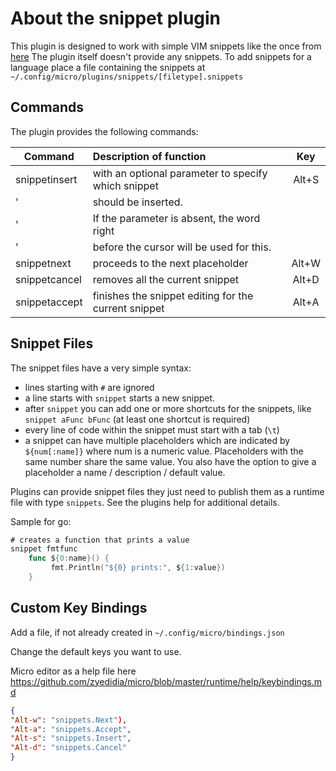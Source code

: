 # About the snippet plugin

This plugin is designed to work with simple VIM snippets like the once from 
[here](https://github.com/honza/vim-snippets/tree/master/snippets)
The plugin itself doesn't provide any snippets. To add snippets for a language
place a file containing the snippets at `~/.config/micro/plugins/snippets/[filetype].snippets`

## Commands

The plugin provides the following commands:

 Command       | Description of function                              |  Key
---------------|:-----------------------------------------------------|:-----:
 snippetinsert | with an optional parameter to specify which snippet  | Alt+S
 '             | should be inserted.                                  | 
 '             | If the parameter is absent, the word right           |
 '             | before the cursor will be used for this.             | 
 snippetnext   | proceeds to the next placeholder                     | Alt+W
 snippetcancel | removes all the current snippet                      | Alt+D
 snippetaccept | finishes the snippet editing for the current snippet | Alt+A

## Snippet Files

The snippet files have a very simple syntax:

* lines starting with `#` are ignored
* a line starts with `snippet` starts a new snippet.
* after `snippet` you can add one or more shortcuts for the snippets,
  like `snippet aFunc bFunc` (at least one shortcut is required)
* every line of code within the snippet must start with a tab (`\t`)
* a snippet can have multiple placeholders which are indicated by `
  ${num[:name]}` where num is a numeric value. Placeholders with the
  same number share the same value. You also have the option to give
  a placeholder a name / description / default value.

Plugins can provide snippet files they just need to publish them as a runtime file with type `snippets`.
See the plugins help for additional details.

Sample for go:

```go
# creates a function that prints a value
snippet fmtfunc
    func ${0:name}() {
         fmt.Println("${0} prints:", ${1:value})
    }
```

## Custom Key Bindings

Add a file, if not already created in `~/.config/micro/bindings.json`

Change the default keys you want to use.

Micro editor as a help file here https://github.com/zyedidia/micro/blob/master/runtime/help/keybindings.md

```json
{
"Alt-w": "snippets.Next"),
"Alt-a": "snippets.Accept",
"Alt-s": "snippets.Insert",
"Alt-d": "snippets.Cancel"
}
```
